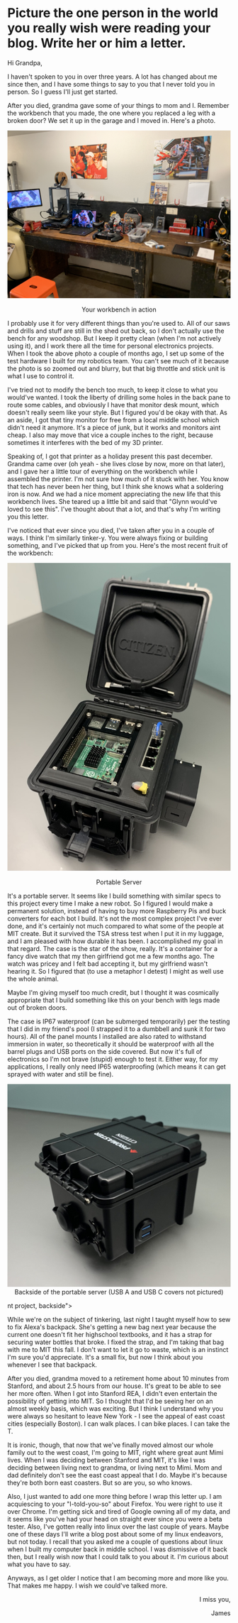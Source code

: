 # Picture the one person in the world you really wish were reading your blog. Write her or him a letter.
Hi Grandpa,

I haven't spoken to you in over three years. 
A lot has changed about me since then, and I have some things to say to you that I never told you in person.
So I guess I'll just get started.

After you died, grandma gave some of your things to mom and I.
Remember the workbench that you made, the one where you replaced a leg with a broken door?
We set it up in the garage and I moved in. Here's a photo.
<p align="center"><img src="imgs/workbench.jpg" alt="Workbench"></p>
<p align="center"> Your workbench in action </p>

I probably use it for very different things than you're used to.
All of our saws and drills and stuff are still in the shed out back, so I don't actually use the bench for any woodshop.
But I keep it pretty clean (when I'm not actively using it), and I work there all the time for personal electronics projects.
When I took the above photo a couple of months ago, I set up some of the test hardware I built for my robotics team.
You can't see much of it because the photo is so zoomed out and blurry, but that big throttle and stick unit is what I use to control it.

I've tried not to modify the bench too much, to keep it close to what you would've wanted.
I took the liberty of drilling some holes in the back pane to route some cables, and obviously I have that monitor desk mount, which doesn't really seem like your style.
But I figured you'd be okay with that.
As an aside, I got that tiny monitor for free from a local middle school which didn't need it anymore.
It's a piece of junk, but it works and monitors aint cheap.
I also may move that vice a couple inches to the right, because sometimes it interferes with the bed of my 3D printer.

Speaking of, I got that printer as a holiday present this past december.
Grandma came over (oh yeah - she lives close by now, more on that later), and I gave her a little tour of everything on the workbench while I assembled the printer.
I'm not sure how much of it stuck with her.
You know that tech has never been her thing, but I think she knows what a soldering iron is now.
And we had a nice moment appreciating the new life that this workbench lives.
She teared up a little bit and said that "Glynn would've loved to see this".
I've thought about that a lot, and that's why I'm writing you this letter.

I've noticed that ever since you died, I've taken after you in a couple of ways.
I think I'm similarly tinker-y.
You were always fixing or building something, and I've picked that up from you.
Here's the most recent fruit of the workbench:
<p align="center"><img src="imgs/deck.jpg" alt="My most recent project"></p>
<p align="center"> Portable Server </p>

It's a portable server.
It seems like I build something with similar specs to this project every time I make a new robot.
So I figured I would make a permanent solution, instead of having to buy more Raspberry Pis and buck converters for each bot I build.
It's not the most complex project I've ever done, and it's certainly not much compared to what some of the people at MIT create.
But it survived the TSA stress test when I put it in my luggage, and I am pleased with how durable it has been.
I accomplished my goal in that regard.
The case is the star of the show, really.
It's a container for a fancy dive watch that my then girlfriend got me a few months ago.
The watch was pricey and I felt bad accepting it, but my girlfriend wasn't hearing it.
So I figured that (to use a metaphor I detest) I might as well use the whole animal.

Maybe I'm giving myself too much credit, but I thought it was cosmically appropriate that I build something like this on your bench with legs made out of broken doors.

The case is IP67 waterproof (can be submerged temporarily) per the testing that I did in my friend's pool (I strapped it to a dumbbell and sunk it for two hours).
All of the panel mounts I installed are also rated to withstand immersion in water, so theoretically it should be waterproof with all the barrel plugs and USB ports on the side covered. 
But now it's full of electronics so I'm not brave (stupid) enough to test it.
Either way, for my applications, I really only need IP65 waterproofing (which means it can get sprayed with water and still be fine).

<p align="center"><img src="imgs/deck_behind.jpg" alt="My most rece<p align="center"> Backside of the portable server (USB A and USB C covers not pictured) </p>nt project, backside"> </p>


While we're on the subject of tinkering, last night I taught myself how to sew to fix Alexa's backpack.
She's getting a new bag next year because the current one doesn't fit her highschool textbooks, and it has a strap for securing water bottles that broke.
I fixed the strap, and I'm taking that bag with me to MIT this fall.
I don't want to let it go to waste, which is an instinct I'm sure you'd appreciate.
It's a small fix, but now I think about you whenever I see that backpack.

After you died, grandma moved to a retirement home about 10 minutes from Stanford, and about 2.5 hours from our house.
It's great to be able to see her more often.
When I got into Stanford REA, I didn't even entertain the possibility of getting into MIT.
So I thought that I'd be seeing her on an almost weekly basis, which was exciting.
But I think I understand why you were always so hesitant to leave New York - I see the appeal of east coast cities (especially Boston).
I can walk places. I can bike places. I can take the T.

It is ironic, though, that now that we've finally moved almost our whole family out to the west coast, I'm going to MIT, right where great aunt Mimi lives.
When I was deciding between Stanford and MIT, it's like I was deciding between living next to grandma, or living next to Mimi.
Mom and dad definitely don't see the east coast appeal that I do.
Maybe it's because they're both born east coasters.
But so are you, so who knows.

Also, I just wanted to add one more thing before I wrap this letter up.
I am acquiescing to your "I-told-you-so" about Firefox.
You were right to use it over Chrome.
I'm getting sick and tired of Google owning all of my data, and it seems like you've had your head on straight ever since you were a beta tester.
Also, I've gotten really into linux over the last couple of years.
Maybe one of these days I'll write a blog post about some of my linux endeavors, but not today.
I recall that you asked me a couple of questions about linux when I built my computer back in middle school.
I was dismissive of it back then, but I really wish now that I could talk to you about it.
I'm curious about what you have to say.

Anyways, as I get older I notice that I am becoming more and more like you.
That makes me happy.
I wish we could've talked more.

<p align="right"> I miss you, </p>

<p align="right"> James </p>